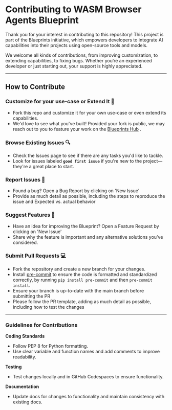 # Contributing to WASM Browser Agents Blueprint

Thank you for your interest in contributing to this repository! This project is part of the Blueprints initiative, which empowers developers to integrate AI capabilities into their projects using open-source tools and models.

We welcome all kinds of contributions, from improving customization, to extending capabilities, to fixing bugs. Whether you’re an experienced developer or just starting out, your support is highly appreciated.

---

## **How to Contribute**

### **Customize for your use-case or Extend It** 🔧
- Fork this repo and customize it for your own use-case or even extend its capabilities.
- We'd love to see what you've built! Provided your fork is public, we may reach out to you to feature your work on the [Blueprints Hub](https://developer-hub.mozilla.ai/) .

### **Browse Existing Issues** 🔍
- Check the Issues page to see if there are any tasks you'd like to tackle.
- Look for issues labeled **`good first issue`** if you're new to the project—they're a great place to start.

### **Report Issues** 🐛
- Found a bug? Open a Bug Report by clicking on 'New Issue'
- Provide as much detail as possible, including the steps to reproduce the issue and Expected vs. actual behavior

### **Suggest Features** 🚀
- Have an idea for improving the Blueprint? Open a Feature Request by clicking on 'New Issue'
- Share why the feature is important and any alternative solutions you’ve considered.

### **Submit Pull Requests** 💻
- Fork the repository and create a new branch for your changes.
- Install [pre-commit](https://pre-commit.com/) to ensure the code is formatted and standardized correctly, by running `pip install pre-commit` and then `pre-commit install`.
- Ensure your branch is up-to-date with the main branch before submitting the PR
- Please follow the PR template, adding as much detail as possible, including how to test the changes

---

### **Guidelines for Contributions**

**Coding Standards**
- Follow PEP 8 for Python formatting.
- Use clear variable and function names and add comments to improve readability.

**Testing**
- Test changes locally and in GitHub Codespaces to ensure functionality.

**Documentation**
- Update docs for changes to functionality and maintain consistency with existing docs.
